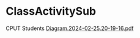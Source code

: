 # ClassActivitySub
CPUT Students
[Diagram.2024-02-25.20-19-16.pdf](https://github.com/Teboho66/ClassActivitySub/files/14397704/Diagram.2024-02-25.20-19-16.pdf)
